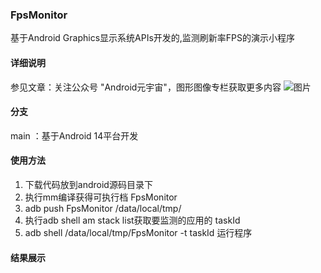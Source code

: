 ### FpsMonitor
基于Android Graphics显示系统APIs开发的,监测刷新率FPS的演示小程序

#### 详细说明
参见文章：关注公众号 "Android元宇宙"，图形图像专栏获取更多内容
![图片](https://github.com/yrzroger/NativeSFDemo/assets/18068017/e4ddc7ce-cb94-4029-847c-cdabaa5f5dcd)


#### 分支
main ：基于Android 14平台开发 


#### 使用方法
1. 下载代码放到android源码目录下
2. 执行mm编译获得可执行档 FpsMonitor
3. adb push FpsMonitor /data/local/tmp/
4. 执行adb shell am stack list获取要监测的应用的 taskId
5. adb shell /data/local/tmp/FpsMonitor -t taskId 运行程序


#### 结果展示
